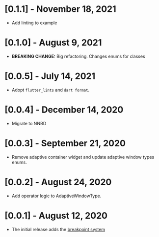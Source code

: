 # [0.1.1] - November 18, 2021

- Add linting to example

# [0.1.0] - August 9, 2021

- **BREAKING CHANGE:** Big refactoring. Changes enums for classes

# [0.0.5] - July 14, 2021

- Adopt `flutter_lints` and `dart format`.

# [0.0.4] - December 14, 2020

- Migrate to NNBD

# [0.0.3] - September 21, 2020

- Remove adaptive container widget and update adaptive window types enums.

# [0.0.2] - August 24, 2020

- Add operator logic to AdaptiveWindowType.

# [0.0.1] - August 12, 2020

- The initial release adds the [breakpoint system](https://material.io/design/layout/responsive-layout-grid.html#breakpoints)
